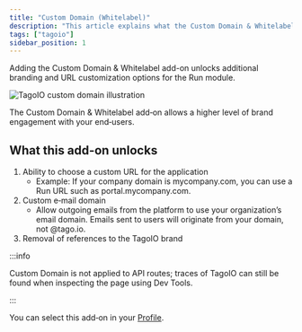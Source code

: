 ```yaml
---
title: "Custom Domain (Whitelabel)"
description: "This article explains what the Custom Domain & Whitelabel add-on enables in the Run module, including setting a custom application URL and a custom email domain, plus links to related add-ons and documentation."
tags: ["tagoio"]
sidebar_position: 1
---
```

Adding the Custom Domain & Whitelabel add-on unlocks additional branding and URL customization options for the Run module.

![TagoIO custom domain illustration](/docs_imagem/tagoio/custom-domain-whitelabel-2.gif)

The Custom Domain & Whitelabel add‑on allows a higher level of brand engagement with your end‑users.

## What this add-on unlocks
1. Ability to choose a custom URL for the application  
   - Example: If your company domain is mycompany.com, you can use a Run URL such as portal.mycompany.com.
2. Custom e‑mail domain  
   - Allow outgoing emails from the platform to use your organization’s email domain. Emails sent to users will originate from your domain, not @tago.io.
3. Removal of references to the TagoIO brand

:::info

Custom Domain is not applied to API routes; traces of TagoIO can still be found when inspecting the page using Dev Tools.

:::

You can select this add‑on in your [Profile](https://admin.tago.io/profile/).
